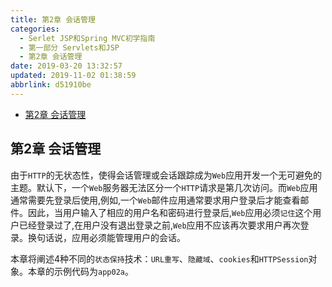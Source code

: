 ```yaml
---
title: 第2章 会话管理
categories: 
  - Serlet JSP和Spring MVC初学指南
  - 第一部分 Servlets和JSP
  - 第2章 会话管理
date: 2019-03-20 13:32:57
updated: 2019-11-02 01:38:59
abbrlink: d51910be
---
```

- [第2章 会话管理](/ReadingNotes/d51910be/#第2章-会话管理)

<!--more-->
<script src="https://cdn.bootcss.com/jquery/3.4.0/jquery.slim.min.js"></script>
<script>$(document).ready(function () {$(".post-body > ul:nth-child(1)").hide();});</script>

<!--end-->
## 第2章 会话管理 ##
由于`HTTP`的无状态性，使得会话管理或会话跟踪成为`Web`应用开发一个无可避免的主题。默认下，一个`Web`服务器无法区分一个`HTTP`请求是第几次访问。而`Web`应用通常需要先登录后使用,例如,一个`Web`邮件应用通常要求用户登录后才能查看邮件。因此，当用户输入了相应的用户名和密码进行登录后,`Web`应用必须`记住`这个用户已经登录过了,在用户没有退出登录之前,`Web`应用不应该再次要求用户再次登录。换句话说，应用必须能管理用户的会话。

本章将阐述4种不同的`状态保持`技术：`URL重写`、`隐藏域`、`cookies`和`HTTPSession`对象。本章的示例代码为`app02a`。

